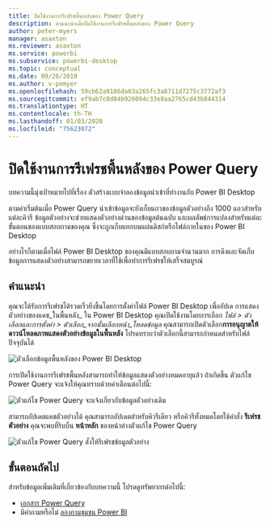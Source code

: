 ```yaml
---
title: ปิดใช้งานการรีเฟรชพื้นหลังของ Power Query
description: คำแนะนำเมื่อปิดใช้งานการรีเฟรชพื้นหลังของ Power Query
author: peter-myers
manager: asaxton
ms.reviewer: asaxton
ms.service: powerbi
ms.subservice: powerbi-desktop
ms.topic: conceptual
ms.date: 09/26/2019
ms.author: v-pemyer
ms.openlocfilehash: 59cb62a9186da03a265fc3a8711d7275c3772af3
ms.sourcegitcommit: ef9ab7c0d84b926094c33e8aa2765cd43b844314
ms.translationtype: HT
ms.contentlocale: th-TH
ms.lasthandoff: 01/03/2020
ms.locfileid: "75623072"
---
```

# <a name="disable-power-query-background-refresh"></a>ปิดใช้งานการรีเฟรชพื้นหลังของ Power Query

บทความนี้มุ่งเป้าหมายไปที่เรื่อง ตัวสร้างแบบจำลองข้อมูลนำเข้าที่ทำงานกับ Power BI Desktop

ตามค่าเริ่มต้นเมื่อ Power Query นำเข้าข้อมูลจะยังเก็บแถวของข้อมูลตัวอย่างถึง 1000 แถวสำหรับแต่ละคิวรี ข้อมูลตัวอย่างจะช่วยแสดงตัวอย่างด่วนของข้อมูลต้นฉบับ และผลลัพธ์การแปลงสำหรับแต่ละขั้นตอนของแบบสอบถามของคุณ ซึ่งจะถูกเก็บแยกบนแผ่นดิสก์หรือไฟล์ภายในของ Power BI Desktop

อย่างไรก็ตามเมื่อไฟล์ Power BI Desktop ของคุณมีแบบสอบถามจำนวนมาก การดึงและจัดเก็บข้อมูลการแสดงตัวอย่างสามารถขยายเวลาที่ใช้เพื่อทำการรีเฟรชให้เสร็จสมบูรณ์

## <a name="recommendation"></a>คำแนะนำ

คุณจะได้รับการรีเฟรชได้รวดเร็วยิ่งขึ้นโดยการตั้งค่าไฟล์ Power BI Desktop เพื่ออัปเด การแสดงตัวอย่างของแคช_ในพื้นหลัง_ ใน Power BI Desktop คุณเปิดใช้งานโดยการเลือก _ไฟล์ > ตัวเลือกและการตั้งค่า > ตัวเลือก_จากนั้นเลือกหน้า_โหลดข้อมูล_ คุณสามารถเปิดตัวเลือก**การอนุญาตให้ดาวน์โหลดภาพแสดงตัวอย่างข้อมูลในพื้นหลัง** โปรดทราบว่าตัวเลือกนี้สามารถกำหนดสำหรับไฟล์ปัจจุบันได้

![ตัวเลือกข้อมูลพื้นหลังของ Power BI Desktop](media/power-query-background-refresh/power-query-options-background-data.png)

การเปิดใช้งานการรีเฟรชพื้นหลังสามารถทำให้ข้อมูลแสดงตัวอย่างหมดอายุแล้ว ถ้าเกิดขึ้น ตัวแก้ไข Power Query จะแจ้งให้คุณทราบด้วยคำเตือนต่อไปนี้:

![ตัวแก้ไข Power Query จะแจ้งเกี่ยวกับข้อมูลตัวอย่างเดิม](media/power-query-background-refresh/power-query-preview-data-old.png)

สามารถอัปเดตแคชตัวอย่างได้ คุณสามารถอัปเดตสำหรับคิวรีเดียว หรือคิวรีทั้งหมดโดยใช้คำสั่ง **รีเฟรชตัวอย่าง** คุณจะพบที่ริบบิ้น **หน้าหลัก** ของหน้าต่างตัวแก้ไข Power Query

![ตัวแก้ไข Power Query สั่งให้รีเฟรชข้อมูลตัวอย่าง](media/power-query-background-refresh/power-query-refresh-preview-data.png)

## <a name="next-steps"></a>ขั้นตอนถัดไป

สำหรับข้อมูลเพิ่มเติมที่เกี่ยวข้องกับบทความนี้ โปรดดูทรัพยากรต่อไปนี้:

- [เอกสาร Power Query](/power-query/)
- มีคำถามหรือไม่ [ลองถามชุมชน Power BI](https://community.powerbi.com/)
